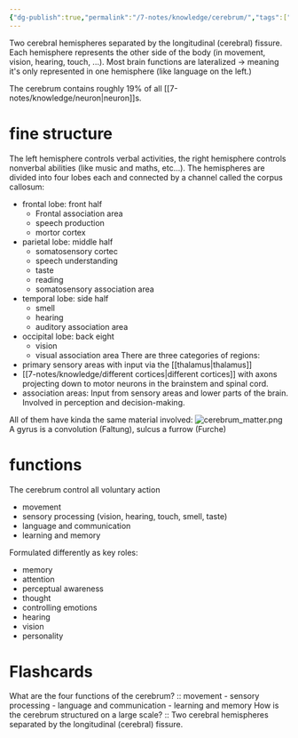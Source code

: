 ```yaml
---
{"dg-publish":true,"permalink":"/7-notes/knowledge/cerebrum/","tags":["fmb/uni/anatomy"]}
---
```


Two cerebral hemispheres separated by the longitudinal (cerebral) fissure. Each hemisphere represents the other side of the body (in movement, vision, hearing, touch, ...). Most brain functions are lateralized → meaning it's only represented in one hemisphere (like language on the left.)

The cerebrum contains roughly 19% of all [[7-notes/knowledge/neuron\|neuron]]s.

# fine structure
The left hemisphere controls verbal activities, the right hemisphere controls nonverbal abilities (like music and maths, etc...). The hemispheres are divided into four lobes each and connected by a channel called the corpus callosum:
- frontal lobe: front half
	- Frontal association area
	- speech production
	- mortor cortex
- parietal lobe: middle half
	- somatosensory cortec
	- speech understanding
	- taste
	- reading
	- somatosensory association area
- temporal lobe: side half
	- smell
	- hearing
	- auditory association area
- occipital lobe: back eight
	- vision
	- visual association area
There are three categories of regions:
- primary sensory areas with input via the [[thalamus\|thalamus]]
- [[7-notes/knowledge/different cortices\|different cortices]] with axons projecting down to motor neurons in the brainstem and spinal cord.
- association areas: Input from sensory areas and lower parts of the brain. Involved in perception and decision-making.


All of them have kinda the same material involved:
![cerebrum_matter.png](/img/user/7-notes/knowledge/images/cerebrum_matter.png)
A gyrus is a convolution (Faltung), sulcus a furrow (Furche)


# functions
The cerebrum control all voluntary action

- movement
- sensory processing (vision, hearing, touch, smell, taste)
- language and communication
- learning and memory

Formulated differently as key roles:
- memory
- attention
- perceptual awareness
- thought
- controlling emotions
- hearing
- vision
- personality



# Flashcards
What are the four functions of the cerebrum? :: movement - sensory processing - language and communication - learning and memory
How is the cerebrum structured on a large scale? :: Two cerebral hemispheres separated by the longitudinal (cerebral) fissure.